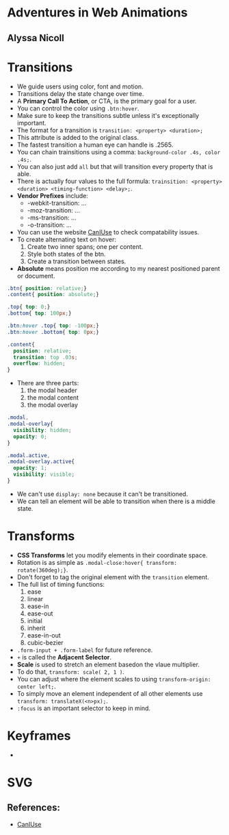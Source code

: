# Adventures in Web Animations
## Alyssa Nicoll


# Transitions
- We guide users using color, font and motion.
- Transitions delay the state change over time.
- A **Primary Call To Action**, or CTA, is the primary goal for a user.
- You can control the color using `.btn:hover`.
- Make sure to keep the transitions subtle unless it's exceptionally important.
- The format for a transition is `transition: <property> <duration>;`
- This attribute is added to the original class.
- The fastest transition a human eye can handle is .2565.
- You can chain trainsitions using a comma: `background-color .4s, color .4s;`.
- You can also just add `all` but that will transition every property that is able.
- There is actually four values to the full formula: `trainsition: <property> <duration> <timing-function> <delay>;`.
- **Vendor Prefixes** include:
  * -webkit-transition: ...
  * -moz-transition: ...
  * -ms-transition: ...
  * -o-transition: ...
- You can use the website [CanIUse](www.caniuse.com) to check compatability issues.
- To create alternating text on hover:
  1. Create two inner spans; one per content.
  2. Style both states of the btn.
  3. Create a transition between states.
- **Absolute** means position me according to my nearest positioned parent or document.

```css
.btn{ position: relative;}
.content{ position: absolute;}

.top{ top: 0;}
.bottom{ top: 100px;}

.btn:hover .top{ top: -100px;}
.btn:hover .bottom{ top: 0px;}

.content{
  position: relative;
  transition: top .03s;
  overflow: hidden;
}
```
- There are three parts:
  1. the modal header
  2. the modal content
  3. the modal overlay
```css
.modal,
.modal-overlay{
  visibility: hidden;
  opacity: 0;
}

.modal.active,
.modal-overlay.active{
  opacity: 1;
  visibility: visible;
}
```
- We can't use `display: none` because it can't be transitioned.
- We can tell an element will be able to transition when there is a middle state.


# Transforms
- **CSS Transforms** let you modify elements in their coordinate space.
- Rotation is as simple as `.modal-close:hover{ transform: rotate(360deg);}`.
- Don't forget to tag the original element with the `transition` element.
- The full list of timing functions:
  1. ease
  2. linear
  3. ease-in
  4. ease-out
  5. initial
  6. inherit
  7. ease-in-out
  8. cubic-bezier
- `.form-input + .form-label` for future reference.
- `+` is called the **Adjacent Selector**.
- **Scale** is used to stretch an element basedon the vlaue multiplier.
- To do that, `transform: scale( 2, 1 )`.
- You can adjust where the element scales to using `transform-origin: center left;`.
- To simply move an element independent of all other elements use `transform: translateX(<n>px);`.
- `:focus` is an important selector to keep in mind.

# Keyframes
- 


# SVG

## References:
- [CanIUse](www.caniuse.com)
